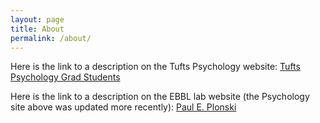 ```yaml
---
layout: page
title: About
permalink: /about/
---
```


Here is the link to a description on the Tufts Psychology website:
[Tufts Psychology Grad Students](https://as.tufts.edu/psychology/people/graduate-students)

Here is the link to a description on the EBBL lab website (the Psychology site above was updated more recently):
[Paul E. Plonski](https://sites.tufts.edu/emotiononthebrain/personnel/paul-e-plonski/)

